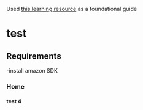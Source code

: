 Used [this learning resource](https://www.udemy.com/course/aws-typescript-cdk-serverless-react/) as a foundational guide

# test

## Requirements
-install amazon SDK 

### Home



#### test 4
